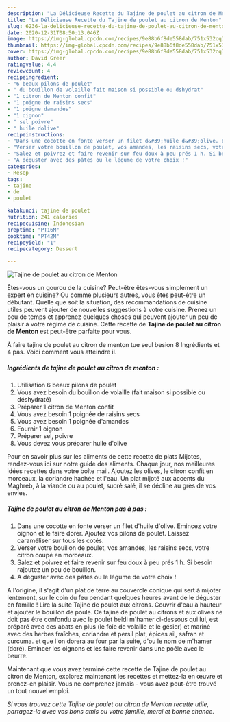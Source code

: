 ```yaml
---
description: "La Délicieuse Recette du Tajine de poulet au citron de Menton"
title: "La Délicieuse Recette du Tajine de poulet au citron de Menton"
slug: 6236-la-delicieuse-recette-du-tajine-de-poulet-au-citron-de-menton
date: 2020-12-31T08:50:13.046Z
image: https://img-global.cpcdn.com/recipes/9e88b6f8de558dab/751x532cq70/tajine-de-poulet-au-citron-de-menton-photo-principale-de-la-recette.jpg
thumbnail: https://img-global.cpcdn.com/recipes/9e88b6f8de558dab/751x532cq70/tajine-de-poulet-au-citron-de-menton-photo-principale-de-la-recette.jpg
cover: https://img-global.cpcdn.com/recipes/9e88b6f8de558dab/751x532cq70/tajine-de-poulet-au-citron-de-menton-photo-principale-de-la-recette.jpg
author: David Greer
ratingvalue: 4.4
reviewcount: 4
recipeingredient:
- "6 beaux pilons de poulet"
- " du bouillon de volaille fait maison si possible ou dshydrat"
- "1 citron de Menton confit"
- "1 poigne de raisins secs"
- "1 poigne damandes"
- "1 oignon"
- " sel poivre"
- " huile dolive"
recipeinstructions:
- "Dans une cocotte en fonte verser un filet d&#39;huile d&#39;olive. Émincez votre oignon et le faire dorer. Ajoutez vos pilons de poulet. Laissez caraméliser sur tous les cotés."
- "Verser votre bouillon de poulet, vos amandes, les raisins secs, votre citron coupé en morceaux."
- "Salez et poivrez et faire revenir sur feu doux à peu prés 1 h. Si besoin rajoutez un peu de bouillon."
- "A déguster avec des pâtes ou le légume de votre choix !"
categories:
- Resep
tags:
- tajine
- de
- poulet

katakunci: tajine de poulet 
nutrition: 241 calories
recipecuisine: Indonesian
preptime: "PT16M"
cooktime: "PT42M"
recipeyield: "1"
recipecategory: Dessert

---
```



![Tajine de poulet au citron de Menton](https://img-global.cpcdn.com/recipes/9e88b6f8de558dab/751x532cq70/tajine-de-poulet-au-citron-de-menton-photo-principale-de-la-recette.jpg)

Êtes-vous un gourou de la cuisine? Peut-être êtes-vous simplement un expert en cuisine? Ou comme plusieurs autres, vous êtes peut-être un débutant. Quelle que soit la situation, des recommandations de cuisine utiles peuvent ajouter de nouvelles suggestions à votre cuisine. Prenez un peu de temps et apprenez quelques choses qui peuvent ajouter un peu de plaisir à votre régime de cuisine. Cette recette de <strong> Tajine de poulet au citron de Menton </strong> est peut-être parfaite pour vous.

<!--inarticleads1-->

À faire tajine de poulet au citron de menton tue seul besion 8 Ingrédients et 4 pas. Voici comment vous atteindre il.

##### Ingrédients de tajine de poulet au citron de menton :

1. Utilisation 6 beaux pilons de poulet
1. Vous avez besoin  du bouillon de volaille (fait maison si possible ou déshydraté)
1. Préparer 1 citron de Menton confit
1. Vous avez besoin 1 poignée de raisins secs
1. Vous avez besoin 1 poignée d&#39;amandes
1. Fournir 1 oignon
1. Préparer  sel, poivre
1. Vous devez vous préparer  huile d&#39;olive


Pour en savoir plus sur les aliments de cette recette de plats Mijotes, rendez-vous ici sur notre guide des aliments. Chaque jour, nos meilleures idées recettes dans votre boîte mail. Ajoutez les olives, le citron confit en morceaux, la coriandre hachée et l&#39;eau. Un plat mijoté aux accents du Maghreb, à la viande ou au poulet, sucré salé, il se décline au grès de vos envies. 

<!--inarticleads2-->

##### Tajine de poulet au citron de Menton pas à pas :

1. Dans une cocotte en fonte verser un filet d&#39;huile d&#39;olive. Émincez votre oignon et le faire dorer. Ajoutez vos pilons de poulet. Laissez caraméliser sur tous les cotés.
1. Verser votre bouillon de poulet, vos amandes, les raisins secs, votre citron coupé en morceaux.
1. Salez et poivrez et faire revenir sur feu doux à peu prés 1 h. Si besoin rajoutez un peu de bouillon.
1. A déguster avec des pâtes ou le légume de votre choix !


A l&#39;origine, il s&#39;agit d&#39;un plat de terre au couvercle conique qui sert à mijoter lentement, sur le coin du feu pendant quelques heures avant de le déguster en famille ! Lire la suite Tajine de poulet aux citrons. Couvrir d&#39;eau à hauteur et ajouter le bouillon de poule. Ce tajine de poulet au citrons et aux olives ne doit pas être confondu avec le poulet beldi m&#39;hamer ci-dessous qui lui, est préparé avec des abats en plus (le foie de volaille et le gésier) et mariné avec des herbes fraîches, coriandre et persil plat, épices ail, safran et curcuma. et que l&#39;on dorera au four par la suite, d&#39;ou le nom de m&#39;hamer (doré). Emincer les oignons et les faire revenir dans une poêle avec le beurre. 

<!--inarticleads1-->

<p>
Maintenant que vous avez terminé cette recette de Tajine de poulet au citron de Menton, explorez maintenant les recettes et mettez-la en œuvre et prenez-en plaisir. Vous ne comprenez jamais - vous avez peut-être trouvé un tout nouvel emploi.
</p>

<p>
<i>Si vous trouvez cette Tajine de poulet au citron de Menton recette utile, partagez-la avec vos bons amis ou votre famille, merci et bonne chance.</i>
</p>
